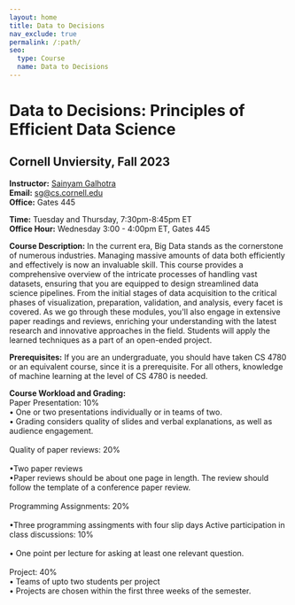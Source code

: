 ```yaml
---
layout: home
title: Data to Decisions
nav_exclude: true
permalink: /:path/
seo:
  type: Course
  name: Data to Decisions
---
```


# Data to Decisions: Principles of Efficient Data Science

## Cornell Unviersity, Fall 2023

<b>Instructor:</b> <a href="https://sainyamgalhotra.com">Sainyam Galhotra</a> <br>
<b>Email:</b> sg@cs.cornell.edu<br>
<b>Office:</b> Gates 445<br>

<b>Time:</b> Tuesday and Thursday, 7:30pm-8:45pm ET <br>
<b>Office Hour:</b> Wednesday 3:00 - 4:00pm ET, Gates 445<br>

<b>Course Description:</b> 
In the current era, Big Data stands as the cornerstone of numerous industries. Managing massive amounts of data both efficiently and effectively is now an invaluable skill. This course provides a comprehensive overview of the intricate processes of handling vast datasets, ensuring that you are equipped to design streamlined data science pipelines. From the initial stages of data acquisition to the critical phases of visualization, preparation, validation, and analysis, every facet is covered. As we go through these modules, you'll also engage in extensive paper readings and reviews, enriching your understanding with the latest research and innovative approaches in the field. Students will apply the learned techniques as a part of an open-ended project.


<b>Prerequisites:</b> If you are an undergraduate, you should have taken CS 4780 or an equivalent course, since it is a prerequisite. For all others, knowledge of machine learning at the level of CS 4780 is needed. 

<b>Course Workload and Grading:</b> <br>
Paper Presentation: 10%
 <br> &#x2022; One or two presentations individually or in teams of two.
 <br> &#x2022; Grading considers quality of slides and verbal explanations, as well as audience engagement.
 <br><br>
Quality of paper reviews: 20%<br>
 <br> &#x2022;Two paper reviews
 <br> &#x2022;Paper reviews should be about one page in length. The review should follow the template of a conference paper review. 
 <br><br>
Programming Assignments: 20%<br>
<br> &#x2022;Three programming assingments with four slip days
Active participation in class discussions: 10%<br>
<br> &#x2022; One point per lecture for asking at least one relevant question.<br><br>
Project: 40%
<br> &#x2022; Teams of upto two students per project
<br> &#x2022; Projects are chosen within the first three weeks of the semester.

